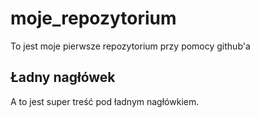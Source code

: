 # moje_repozytorium

To jest moje pierwsze repozytorium przy pomocy github'a

## Ładny nagłówek

A to jest super treść pod ładnym nagłówkiem.

